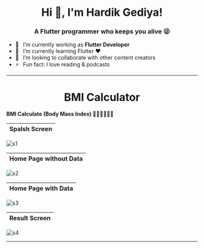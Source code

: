 <h1 align="center"> Hi 👋, I'm Hardik Gediya!</a></h1>
<h3 align="center">A Flutter programmer who keeps you alive 😜</h3>


- 🔭 &ensp;I’m currently working as **Flutter Developer**
- 🌱 &ensp;I’m currently learning Flutter ❤️
- 👯 &ensp;I’m looking to collaborate with other content creators
- ⚡ &ensp;Fun fact: I love reading & podcasts

----------------------------------------------------------------------


<h1 align="center">BMI Calculator</a></h1>

**BMI Calculate (Body Mass Index) 🏃🏻🏃🏻🏃🏻**

Spalsh Screen         | 
:-------------------------:|
![s1](https://user-images.githubusercontent.com/77672442/172059141-d864ec4c-945a-495c-a44a-8043860d56e8.jpg)

Home Page without Data        | 
:-------------------------:|
![s2](https://user-images.githubusercontent.com/77672442/172059144-7386c416-cc2a-4014-808b-4bca8c7ff93a.jpg)


Home Page with Data       | 
:-------------------------:|
![s3](https://user-images.githubusercontent.com/77672442/172059134-6e45eec4-5553-40f0-9661-b4b6670087ee.jpg)

Result Screen       | 
:-------------------------:|
![s4](https://user-images.githubusercontent.com/77672442/172059138-6786f3a4-2baf-424a-b902-7066cc5ca857.jpg)








----------------------------------------------------------------------


